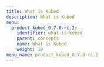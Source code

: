 ```yaml
---
title: What is Kubed
description: What is Kubed
menu:
  product_kubed_0.7.0-rc.2:
    identifier: what-is-kubed
    parent: concepts
    name: What is Kubed
    weight: 10
menu_name: product_kubed_0.7.0-rc.2
---
```

